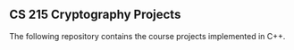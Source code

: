 ## CS 215 Cryptography Projects

The following repository contains the course projects implemented in C++.
